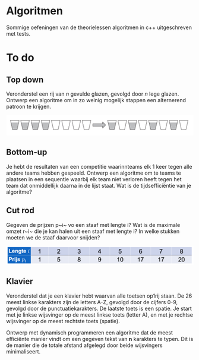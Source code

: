 # Algoritmen

Sommige oefeningen van de theorielessen algoritmen in c++ uitgeschreven met tests.



# To do



## Top down

Veronderstel een rij van *n* gevulde glazen, gevolgd door *n* lege glazen.
Ontwerp een algoritme om in zo weinig mogelijk stappen een alternerend patroon te krijgen.

![image-20220515144159937](img/image-20220515144159937.png)



## Bottom-up

Je hebt de resultaten van een competitie waarinnteams elk 1 keer tegen alle andere teams hebben gespeeld.
Ontwerp een algoritme om te teams te plaatsen in een sequentie waarbij elk team niet verloren heeft tegen het team dat onmiddellijk daarna in de lijst staat.
Wat is de tijdsefficiëntie van je algoritme?

## Cut rod

Gegeven de prijzen p~i~ vo een staaf met lengte i?
Wat is de maximale omzet r~i~ die je kan halen uit een staaf met lengte i?
In welke stukken moeten we de staaf daarvoor snijden?

![image-20220516113525509](img/image-20220516113525509.png)



## Klavier

Veronderstel dat je een klavier hebt waarvan alle toetsen op1rij staan. De 26 meest linkse karakters zijn de letters A-Z, gevolgd door de cijfers 0-9, gevolgd door de punctuatiekarakters. De laatste toets is een spatie. Je start met je linkse wijsvinger op de meest linkse toets (letter A), en met je rechtse wijsvinger op de meest rechtste toets (spatie). 

Ontwerp met dynamisch programmeren een algoritme dat de meest efficiënte manier vindt om een gegeven tekst van **n** karakters te typen. Dit is de manier die de totale afstand afgelegd door beide wijsvingers minimaliseert.